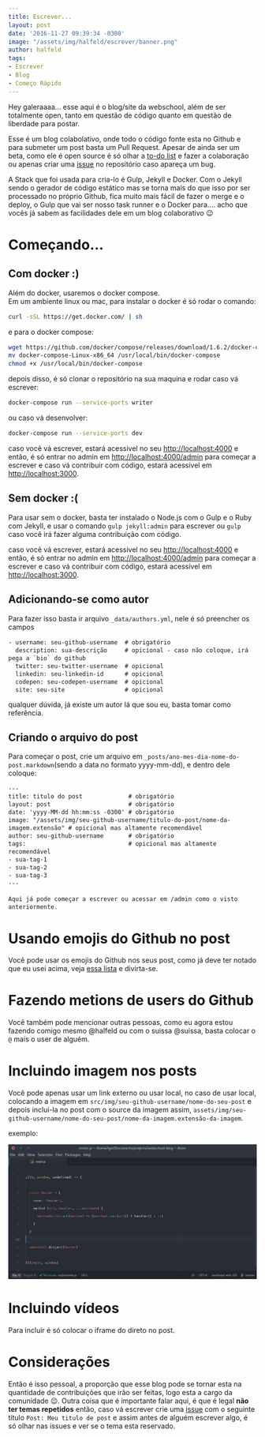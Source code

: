 ```yaml
---
title: Escrever...
layout: post
date: '2016-11-27 09:39:34 -0300'
image: "/assets/img/halfeld/escrever/banner.png"
author: halfeld
tags:
- Escrever
- Blog
- Começo Rápido
---
```


Hey galeraaaa... esse aqui é o blog/site da webschool, além de ser totalmente open, tanto em questão de código quanto em questão de liberdade para postar.

Esse é um blog colabolativo, onde todo o código fonte esta no Github e para submeter um post basta um Pull Request. Apesar de ainda ser um beta, como ele é open source é só olhar a [to-do list](https://github.com/Webschool-io/blog/projects/1) e fazer a colaboração ou apenas criar uma [issue](https://github.com/Webschool-io/blog/issues/new) no repositório caso apareça um bug.

A Stack que foi usada para cria-lo é Gulp, Jekyll e Docker. Com o Jekyll sendo o gerador de código estático mas se torna mais do que isso por ser processado no próprio Github, fica muito mais fácil de fazer o merge e o deploy, o Gulp que vai ser nosso task runner e o Docker para.... acho que vocês já sabem as facilidades dele em um blog colaborativo :wink:

# Começando...

## Com docker :)

Além do docker, usaremos o docker compose.  
Em um ambiente linux ou mac, para instalar o docker é só rodar o comando:

```bash
curl -sSL https://get.docker.com/ | sh
```

e para o docker compose:

```bash
wget https://github.com/docker/compose/releases/download/1.6.2/docker-compose-Linux-x86_64
mv docker-compose-Linux-x86_64 /usr/local/bin/docker-compose
chmod +x /usr/local/bin/docker-compose
```

depois disso, é só clonar o repositório na sua maquina e rodar caso vá escrever:

```bash
docker-compose run --service-ports writer
```

ou caso vá desenvolver:

```bash
docker-compose run --service-ports dev
```

caso você vá escrever, estará acessivel no seu [http://localhost:4000](http://localhost:4000)  e então, é só entrar no admin em [http://localhost:4000/admin](http://localhost:4000/admin) para começar a escrever e caso vá contribuir com código, estará acessivel em [http://localhost:3000](http://localhost:3000).

## Sem docker :(

Para usar sem o docker, basta ter instalado o Node.js com o Gulp e o Ruby com Jekyll, e usar o comando `gulp jekyll:admin` para escrever ou `gulp` caso você irá fazer alguma contribuição com código.

caso você vá escrever, estará acessivel no seu [http://localhost:4000](http://localhost:4000)  e então, é só entrar no admin em [http://localhost:4000/admin](http://localhost:4000/admin) para começar a escrever e caso vá contribuir com código, estará acessivel em [http://localhost:3000](http://localhost:3000).

## Adicionando-se como autor

Para fazer isso basta ir arquivo `_data/authors.yml`, nele é só preencher os campos

```
- username: seu-github-username  # obrigatório
  description: sua-descrição     # opicional - caso não coloque, irá pega a `bio` do github
  twitter: seu-twitter-username  # opicional
  linkedin: seu-linkedin-id      # opicional
  codepen: seu-codepen-username  # opicional
  site: seu-site                 # opicional
```

qualquer dúvida, já existe um autor lá que sou eu, basta tomar como referência.

## Criando o arquivo do post

Para começar o post, crie um arquivo em `_posts/ano-mes-dia-nome-do-post.markdown`(sendo a data no formato yyyy-mm-dd), e dentro dele coloque:

```
---
title: titulo do post             # obrigatório
layout: post                      # obrigatório
date: 'yyyy-MM-dd hh:mm:ss -0300' # obrigatório
image: "/assets/img/seu-github-username/titulo-do-post/nome-da-imagem.extensão" # opicional mas altamente recomendável
author: seu-github-username       # obrigatório
tags:                             # opicional mas altamente recomendável
- sua-tag-1
- sua-tag-2
- sua-tag-3
---

Aqui já pode começar a escrever ou acessar em /admin como o visto anteriormente.
```

# Usando emojis do Github no post

Você pode usar os emojis do Github nos seus post, como já deve ter notado que eu usei acima, veja [essa lista](http://www.webpagefx.com/tools/emoji-cheat-sheet/) e divirta-se.

# Fazendo metions de users do Github

Você também pode mencionar outras pessoas, como eu agora estou fazendo comigo mesmo @halfeld ou com o suissa @suissa, basta colocar o `@` mais o user de alguém.

# Incluindo imagem nos posts

Você pode apenas usar um link externo ou usar local, no caso de usar local, colocando a imagem em `src/img/seu-github-username/nome-do-seu-post` e depois inclui-la no post com o source da imagem assim,  `assets/img/seu-github-username/nome-do-seu-post/nome-da-imagem.extensão-da-imagem`.

exemplo:

![techo de código](/assets/img/halfeld/escrever/code.png)

# Incluindo vídeos

Para incluir é só colocar o iframe do direto no post.

# Considerações

Então é isso pessoal, a proporção que esse blog pode se tornar esta na quantidade de contribuições que irão ser feitas, logo esta a cargo da comunidade :wink:. Outra coisa que é importante falar aqui, é que é legal **não ter temas repetidos** então, caso vá escrever crie uma [issue](https://github.com/Webschool-io/blog/issues/new) com o seguinte título `Post: Meu titulo de post` e assim antes de alguém escrever algo, é só olhar nas issues e ver se o tema esta reservado.
